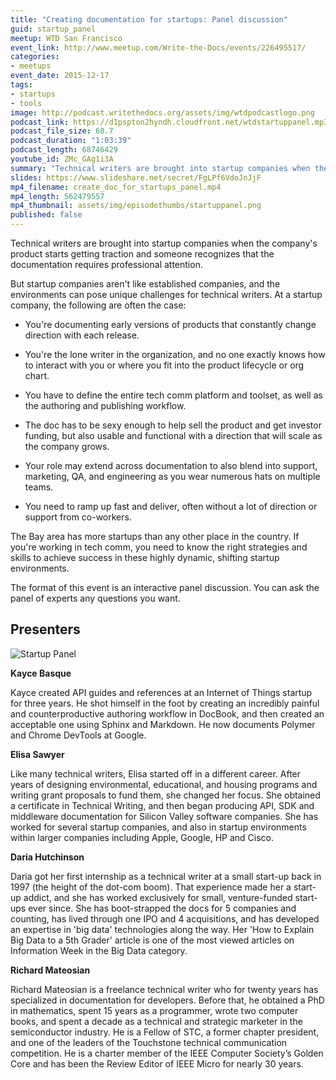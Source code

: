 ```yaml
---
title: "Creating documentation for startups: Panel discussion"
guid: startup_panel
meetup: WTD San Francisco
event_link: http://www.meetup.com/Write-the-Docs/events/226495517/
categories:
- meetups
event_date: 2015-12-17
tags:
- startups
- tools
image: http://podcast.writethedocs.org/assets/img/wtdpodcastlogo.png
podcast_link: https://d1pspton2hyndh.cloudfront.net/wtdstartuppanel.mp3
podcast_file_size: 68.7
podcast_duration: "1:03:39"
podcast_length: 68746429
youtube_id: ZMc_GAg1i3A
summary: "Technical writers are brought into startup companies when the company's product starts getting traction and someone recognizes that the documentation requires professional attention. But startup companies aren't like established companies, and the environments can pose unique challenges for technical writers."
slides: https://www.slideshare.net/secret/FgLPf6VdoJnJjF
mp4_filename: create_doc_for_startups_panel.mp4
mp4_length: 562479557
mp4_thumbnail: assets/img/episodethumbs/startuppanel.png
published: false
---
```


Technical writers are brought into startup companies when the company's product starts getting traction and someone recognizes that the documentation requires professional attention.

But startup companies aren't like established companies, and the environments can pose unique challenges for technical writers. At a startup company, the following are often the case:

* You're documenting early versions of products that constantly change direction with each release.

* You're the lone writer in the organization, and no one exactly knows how to interact with you or where you fit into the product lifecycle or org chart.
* You have to define the entire tech comm platform and toolset, as well as the authoring and publishing workflow.
* The doc has to be sexy enough to help sell the product and get investor funding, but also usable and functional with a direction that will scale as the company grows.
* Your role may extend across documentation to also blend into support, marketing, QA, and engineering as you wear numerous hats on multiple teams.
* You need to ramp up fast and deliver, often without a lot of direction or support from co-workers.

The Bay area has more startups than any other place in the country. If you're working in tech comm, you need to know the right strategies and skills to achieve success in these highly dynamic, shifting startup environments.

The format of this event is an interactive panel discussion. You can ask the panel of experts any questions you want.

## Presenters

![Startup Panel](/assets/images/startuppanel.jpg)

**Kayce Basque**

Kayce created API guides and references at an Internet of Things startup for three years. He shot himself in the foot by creating an incredibly painful and counterproductive authoring workflow in DocBook, and then created an acceptable one using Sphinx and Markdown. He now documents Polymer and Chrome DevTools at Google.

**Elisa Sawyer**

Like many technical writers, Elisa started off in a different career. After years of designing  environmental, educational, and housing programs and writing grant proposals to fund them, she changed her focus. She obtained a certificate in Technical Writing, and then began producing API, SDK and middleware documentation for Silicon Valley software companies. She has worked for several startup companies, and also in startup environments within larger companies including Apple, Google, HP and Cisco.

**Daria Hutchinson**

Daria got her first internship as a technical writer at a small start-up back in 1997 (the height of the dot-com boom). That experience made her a start-up addict, and she has worked exclusively for small, venture-funded start-ups ever since. She has boot-strapped the docs for 5 companies and counting, has lived through one IPO and 4 acquisitions, and has developed an expertise in 'big data' technologies along the way. Her 'How to Explain Big Data to a 5th Grader' article is one of the most viewed articles on Information Week in the Big Data category.

**Richard Mateosian**

Richard Mateosian is a freelance technical writer who for twenty years has specialized in documentation for developers. Before that, he obtained a PhD in mathematics, spent 15 years as a programmer, wrote two computer books, and spent a decade as a technical and strategic marketer in the semiconductor industry. He is a Fellow of STC, a former chapter president, and one of the leaders of the Touchstone technical communication competition. He is a charter member of the IEEE Computer Society’s Golden Core and has been the Review Editor of IEEE Micro for nearly 30 years.
